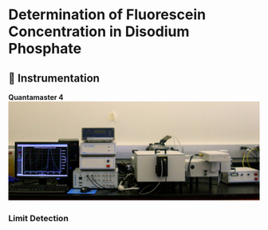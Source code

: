 # Determination of Fluorescein Concentration in Disodium Phosphate

## :electric_plug: Instrumentation 

<p  align = "center" >
<div align="left">
<b> Quantamaster 4</b>
</div>
<img src="img/instrument.jpg"  width="600">
<!-- <img src="img/fluorescein_conc">
 -->
</p>


### Limit Detection 